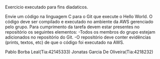 Exercicio executado para fins diadaticos.

Envie um código na linguagem C para o Git que execute o Hello World. O código deve ser compilado e executado no ambiente da AWS gerenciado pelo grupo. Para cumprimento da tarefa devem estar presentes no repositório os seguintes elementos:
-Todos os membros do grupo estejam adicionados no repositório do Git.
-O repositório deve conter evidências (prints, textos, etc) de que o código foi executado na AWS.

Pablo Borba Leal(Tia:42145333)
Jonatas Garcia De Oliveira(Tia:4218232)

